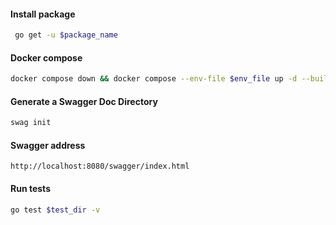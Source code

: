 #### Install package

```bash
 go get -u $package_name
```

#### Docker compose

```bash
docker compose down && docker compose --env-file $env_file up -d --build
```

#### Generate a Swagger Doc Directory

```bash
swag init
```

#### Swagger address

```http
http://localhost:8080/swagger/index.html
```

#### Run tests

```bash
go test $test_dir -v
```
